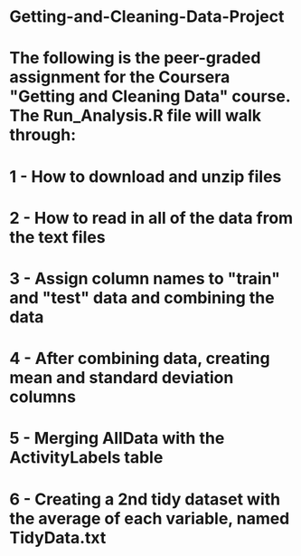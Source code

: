 # Getting-and-Cleaning-Data-Project

# The following is the peer-graded assignment for the Coursera "Getting and Cleaning Data" course. The Run_Analysis.R file will walk through:
# 1 - How to download and unzip files
# 2 - How to read in all of the data from the text files
# 3 - Assign column names to "train" and "test" data and combining the data
# 4 - After combining data, creating mean and standard deviation columns
# 5 - Merging AllData with the ActivityLabels table
# 6 - Creating a 2nd tidy dataset with the average of each variable, named TidyData.txt
